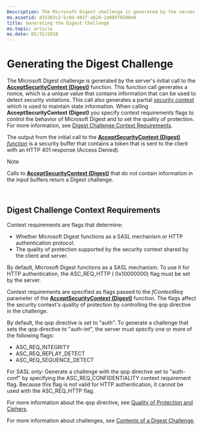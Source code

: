 ```yaml
---
Description: The Microsoft Digest challenge is generated by the server's initial call to the AcceptSecurityContext (Digest) function.
ms.assetid: d33383c2-5c0d-401f-ab28-2a985f6508e0
title: Generating the Digest Challenge
ms.topic: article
ms.date: 05/31/2018
---
```


# Generating the Digest Challenge

The Microsoft Digest challenge is generated by the server's initial call to the [**AcceptSecurityContext (Digest)**](https://msdn.microsoft.com/library/Aa374600(v=VS.85).aspx) function. This function call generates a nonce, which is a unique value that contains information that can be used to detect security violations. This call also generates a partial [*security context*](https://docs.microsoft.com/windows/desktop/SecGloss/s-gly) which is used to maintain state information. When calling **AcceptSecurityContext (Digest)** you specify context requirements flags to control the behavior of Microsoft Digest and to set the quality of protection. For more information, see [Digest Challenge Context Requirements](#digest-challenge-context-requirements).

The output from the initial call to the [**AcceptSecurityContext (Digest)**](https://msdn.microsoft.com/library/Aa374600(v=VS.85).aspx) [*function*](https://docs.microsoft.com/windows/desktop/SecGloss/c-gly) is a security buffer that contains a token that is sent to the client with an HTTP 401 response (Access Denied).

> [!Note]  
> Calls to [**AcceptSecurityContext (Digest)**](https://msdn.microsoft.com/library/Aa374600(v=VS.85).aspx) that do not contain information in the input buffers return a Digest challenge.

 

## Digest Challenge Context Requirements

Context requirements are flags that determine:

-   Whether Microsoft Digest functions as a SASL mechanism or HTTP authentication protocol.
-   The quality of protection supported by the security context shared by the client and server.

By default, Microsoft Digest functions as a SASL mechanism. To use it for HTTP authentication, the ASC\_REQ\_HTTP ( 0x10000000) flag must be set by the server.

Context requirements are specified as flags passed to the *fContextReq* parameter of the [**AcceptSecurityContext (Digest)**](https://msdn.microsoft.com/library/Aa374600(v=VS.85).aspx) function. The flags affect the security context's quality of protection by controlling the qop directive in the challenge.

By default, the qop directive is set to "auth". To generate a challenge that sets the qop directive to "auth-int", the server must specify one or more of the following flags:

-   ASC\_REQ\_INTEGRITY
-   ASC\_REQ\_REPLAY\_DETECT
-   ASC\_REQ\_SEQUENCE\_DETECT

For SASL only: Generate a challenge with the qop directive set to "auth-conf" by specifying the ASC\_REQ\_CONFIDENTIALITY context requirement flag. Because this flag is not valid for HTTP authentication, it cannot be used with the ASC\_REQ\_HTTP flag.

For more information about the qop directive, see [Quality of Protection and Ciphers](quality-of-protection-and-ciphers.md).

For more information about challenges, see [Contents of a Digest Challenge](contents-of-a-digest-challenge.md).

 

 



